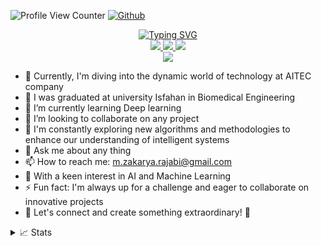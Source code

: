<!--### Hey there! I'm Mohammad Zakaria Rajabi 👋-->
![Profile View Counter](https://komarev.com/ghpvc/?username=mrzakariarajabi)
[![Github](https://img.shields.io/github/followers/mrzakariarajabi?label=Follow&style=social)](https://github.com/mrzakariarajabi)


<p align="center">
<a href="https://github.com/mrzakariarajabi">
    <img src="https://readme-typing-svg.demolab.com?font=Georgia&size=18&duration=2000&pause=100&multiline=true&width=500&height=80&lines=Mohammad+Zakaria+Rajabi;Researcher+%7C+Software+Engineer;AI+%7C+Computer+Vision+%7C+Bots" alt="Typing SVG" />
</a>
<br/>

<a href="https://zakariarajabi.pythonanywhere.com/">
    <img src="https://img.shields.io/badge/Website-gkos.dev-red?style=flat-square">
</a>  
<!--<a href="https://gkos.dev/Resume.pdf">
    <img src="https://img.shields.io/badge/PDF-CV-red?style=flat-square&logo=adobe">
</a>-->  
<a href="https://www.linkedin.com/in/zakaria-rajabi/">
    <img src="https://img.shields.io/badge/-Linkedin-blue?style=flat-square&logo=linkedin">
</a>
<a href="mailto:m.zakarya.rajabi@gmail.com">
    <img src="https://img.shields.io/badge/-Email-red?style=flat-square&logo=gmail&logoColor=white">
</a>
<!--<a href='https://scholar.google.com/citations?user=b___QQ8AAAAJ&hl=en&authuser=1&oi=sra' target="_blank">
    <img alt='GoogleScholar' src='https://img.shields.io/badge/Scholar-100000?style=flat&logo=GoogleScholar&logoColor=white&&color=0181FF'>
</a>-->
<!--<a href="https://pypi.org/user/drkostas/">
    <img src="https://img.shields.io/badge/PyPi-drkostas-blue?style=flat-square&logo=pypi&logoColor=white">
</a>-->
<!-- <a href="https://pypi.org/user/drkostas/">
    <img src="https://komarev.com/ghpvc/?username=drkostas&label=Visitors&color=0e75b6&style=flat" alt="googoldkhan" />
</a> -->

<br/> 

<!-- <a href="https://github.com/drkostas">
    <img src="https://github-readme-stats.vercel.app/api?username=drkostas&show_icons=true&count_private=true&show_icons=true&hide_border=true&hide_title=true&card_width=300px&hide_rank=true&bg_color=00000000&theme=dracula">
</a> -->



<a href="https://github.com/mrzakariarajabi">
    <img src="https://github-stats-alpha.vercel.app/api?username=mrzakariarajabi&cc=22272e&tc=37BCF6&ic=fff&bc=0000">
</a>

- 🔭 Currently, I'm diving into the dynamic world of technology at AITEC company
- 💼 I was graduated at university Isfahan in Biomedical Engineering 
- 🌱 I’m currently learning Deep learning 
- 👯 I’m looking to collaborate on any project 
- 🤔 I'm constantly exploring new algorithms and methodologies to enhance our understanding of intelligent systems
- 💬 Ask me about any thing 
- 📫 How to reach me: m.zakarya.rajabi@gmail.com
- 🤖 With a keen interest in AI and Machine Learning
- ⚡ Fun fact: I'm always up for a challenge and eager to collaborate on innovative projects
- 🚀 Let's connect and create something extraordinary! 🌟

<details>
<summary>📈 Stats</summary>
<br>
My Github Stats

![](http://github-profile-summary-cards.vercel.app/api/cards/profile-details?username=mrzakariarajabi&theme=tokyonight) 

![](http://github-profile-summary-cards.vercel.app/api/cards/repos-per-language?username=mrzakariarajabi&theme=tokyonight) 
![](http://github-profile-summary-cards.vercel.app/api/cards/most-commit-language?username=mrzakariarajabi&theme=tokyonight)


